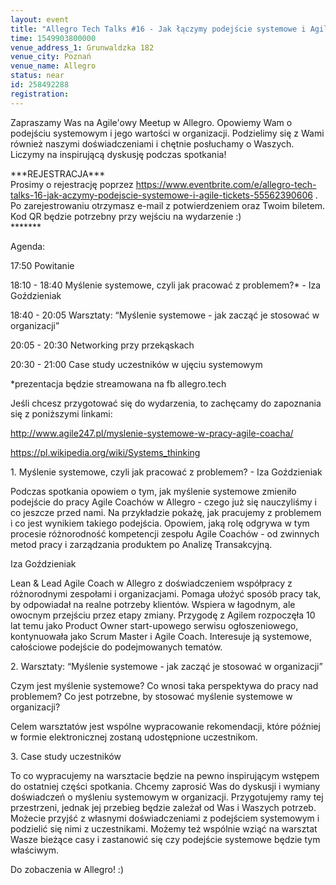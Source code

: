 ```yaml
---
layout: event
title: "Allegro Tech Talks #16 - Jak łączymy podejście systemowe i Agile"
time: 1549903800000
venue_address_1: Grunwaldzka 182
venue_city: Poznań
venue_name: Allegro
status: near
id: 258492288
registration: 
---
```


<p>Zapraszamy Was na Agile'owy Meetup w Allegro. Opowiemy Wam o podejściu systemowym i jego wartości w organizacji. Podzielimy się z Wami również naszymi doświadczeniami i chętnie posłuchamy o Waszych. Liczymy na inspirującą dyskusję podczas spotkania!</p>
<p>***REJESTRACJA***<br />Prosimy o rejestrację poprzez <a href="https://www.eventbrite.com/e/allegro-tech-talks-16-jak-aczymy-podejscie-systemowe-i-agile-tickets-55562390606" class="linkified">https://www.eventbrite.com/e/allegro-tech-talks-16-jak-aczymy-podejscie-systemowe-i-agile-tickets-55562390606</a> .<br />Po zarejestrowaniu otrzymasz e-mail z potwierdzeniem oraz Twoim biletem. Kod QR będzie potrzebny przy wejściu na wydarzenie :)<br />*******</p>
<p>Agenda:</p>
<p>17:50 Powitanie</p>
<p>18:10 - 18:40 Myślenie systemowe, czyli jak pracować z problemem?* - Iza Goździeniak</p>
<p>18:40 - 20:05 Warsztaty: “Myślenie systemowe - jak zacząć je stosować w organizacji”</p>
<p>20:05 - 20:30 Networking przy przekąskach</p>
<p>20:30 - 21:00 Case study uczestników w ujęciu systemowym</p>
<p>*prezentacja będzie streamowana na fb allegro.tech</p>
<p>Jeśli chcesz przygotować się do wydarzenia, to zachęcamy do zapoznania się z poniższymi linkami:</p>
<p><a href="http://www.agile247.pl/myslenie-systemowe-w-pracy-agile-coacha/" class="linkified">http://www.agile247.pl/myslenie-systemowe-w-pracy-agile-coacha/</a></p>
<p><a href="https://pl.wikipedia.org/wiki/Systems_thinking" class="linkified">https://pl.wikipedia.org/wiki/Systems_thinking</a></p>
<p>1. Myślenie systemowe, czyli jak pracować z problemem? - Iza Goździeniak</p>
<p>Podczas spotkania opowiem o tym, jak myślenie systemowe zmieniło podejście do pracy Agile Coachów w Allegro - czego już się nauczyliśmy i co jeszcze przed nami. Na przykładzie pokażę, jak pracujemy z problemem i co jest wynikiem takiego podejścia. Opowiem, jaką rolę odgrywa w tym procesie różnorodność kompetencji zespołu Agile Coachów - od zwinnych metod pracy i zarządzania produktem po Analizę Transakcyjną.</p>
<p>Iza Goździeniak</p>
<p>Lean &amp; Lead Agile Coach w Allegro z doświadczeniem współpracy z różnorodnymi zespołami i organizacjami. Pomaga ułożyć sposób pracy tak, by odpowiadał na realne potrzeby klientów. Wspiera w łagodnym, ale owocnym przejściu przez etapy zmiany. Przygodę z Agilem rozpoczęła 10 lat temu jako Product Owner start-upowego serwisu ogłoszeniowego, kontynuowała jako Scrum Master i Agile Coach. Interesuje ją systemowe, całościowe podejście do podejmowanych tematów.</p>
<p>2. Warsztaty: “Myślenie systemowe - jak zacząć je stosować w organizacji”</p>
<p>Czym jest myślenie systemowe? Co wnosi taka perspektywa do pracy nad problemem? Co jest potrzebne, by stosować myślenie systemowe w organizacji?</p>
<p>Celem warsztatów jest wspólne wypracowanie rekomendacji, które później w formie elektronicznej zostaną udostępnione uczestnikom.</p>
<p>3. Case study uczestników</p>
<p>To co wypracujemy na warsztacie będzie na pewno inspirującym wstępem do ostatniej części spotkania. Chcemy zaprosić Was do dyskusji i wymiany doświadczeń o myśleniu systemowym w organizacji. Przygotujemy ramy tej przestrzeni, jednak jej przebieg będzie zależał od Was i Waszych potrzeb. Możecie przyjść z własnymi doświadczeniami z podejściem systemowym i podzielić się nimi z uczestnikami. Możemy też wspólnie wziąć na warsztat Wasze bieżące casy i zastanowić się czy podejście systemowe będzie tym właściwym.</p>
<p>Do zobaczenia w Allegro! :)</p>

